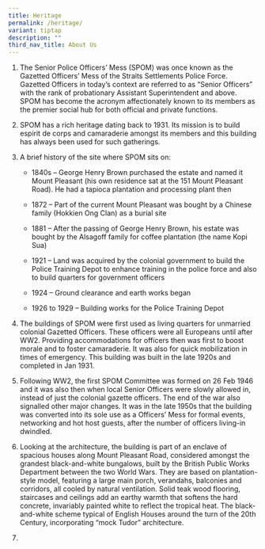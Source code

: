 ```yaml
---
title: Heritage
permalink: /heritage/
variant: tiptap
description: ""
third_nav_title: About Us
---
```

<ol data-tight="true" class="tight">
<li>
<p>The Senior Police Officers’ Mess (SPOM) was once known as the Gazetted
Officers’ Mess of the Straits Settlements Police Force. Gazetted Officers
in today’s context are referred to as “Senior Officers” with the rank of
probationary Assistant Superintendent and above. SPOM has become the acronym
affectionately known to its members as the premier social hub for both
official and private functions.</p>
</li>
<li>
<p>SPOM has a rich heritage dating back to 1931. Its mission is to build
espirit de corps and camaraderie amongst its members and this building
has always been used for such gatherings.</p>
</li>
<li>
<p>A brief history of the site where SPOM sits on:</p>
<ul data-tight="true" class="tight">
<li>
<p>1840s – George Henry Brown purchased the estate and named it Mount Pleasant
(his own residence sat at the 151 Mount Pleasant Road). He had a tapioca
plantation and processing plant then</p>
</li>
<li>
<p>1872 – Part of the current Mount Pleasant was bought by a Chinese family
(Hokkien Ong Clan) as a burial site</p>
</li>
<li>
<p>1881 – After the passing of George Henry Brown, his estate was bought
by the Alsagoff family for coffee plantation (the name Kopi Sua)</p>
</li>
<li>
<p>1921 – Land was acquired by the colonial government to build the Police
Training Depot to enhance training in the police force and also to build
quarters for government officers</p>
</li>
<li>
<p>1924 – Ground clearance and earth works began</p>
</li>
<li>
<p>1926 to 1929 – Building works for the Police Training Depot</p>
</li>
</ul>
</li>
<li>
<p>The buildings of SPOM were first used as living quarters for unmarried
colonial Gazetted Officers. These officers were all Europeans until after
WW2. Providing accommodations for officers then was first to boost morale
and to foster camaraderie. It was also for quick mobilization in times
of emergency. This building was built in the late 1920s and completed in
Jan 1931.</p>
</li>
<li>
<p>Following WW2, the first SPOM Committee was formed on 26 Feb 1946 and
it was also then when local Senior Officers were slowly allowed in, instead
of just the colonial gazette officers. The end of the war also signalled
other major changes. It was in the late 1950s that the building was converted
into its sole use as a Officers’ Mess for formal events, networking and
hot host guests, after the number of officers living-in dwindled.</p>
</li>
<li>
<p>Looking at the architecture, the building is part of an enclave of spacious
houses along Mount Pleasant Road, considered amongst the grandest black-and-white
bungalows, built by the British Public Works Department between the two
World Wars. They are based on plantation-style model, featuring a large
main porch, verandahs, balconies and corridors, all cooled by natural ventilation.
Solid teak wood flooring, staircases and ceilings add an earthy warmth
that softens the hard concrete, invariably painted white to reflect the
tropical heat. The black-and-white scheme typical of English Houses around
the turn of the 20th Century, incorporating “mock Tudor” architecture.</p>
<p></p>
</li>
<li>
<p></p>
</li>
</ol>
<p></p>
